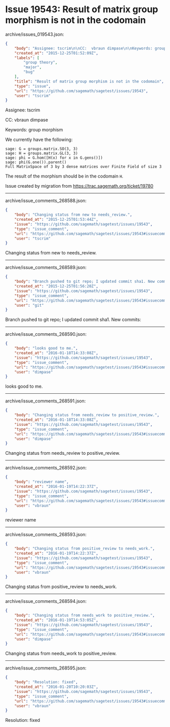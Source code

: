 # Issue 19543: Result of matrix group morphism is not in the codomain

archive/issues_019543.json:
```json
{
    "body": "Assignee: tscrim\n\nCC:  vbraun dimpase\n\nKeywords: group morphism\n\nWe currently have the following:\n\n```\nsage: G = groups.matrix.SO(3, 3)\nsage: H = groups.matrix.GL(3, 3)\nsage: phi = G.hom([H(x) for x in G.gens()])\nsage: phi(G.one()).parent()\nFull MatrixSpace of 3 by 3 dense matrices over Finite Field of size 3\n```\n\nThe result of the morphism should be in the codomain `H`.\n\nIssue created by migration from https://trac.sagemath.org/ticket/19780\n\n",
    "created_at": "2015-12-25T01:52:09Z",
    "labels": [
        "group theory",
        "major",
        "bug"
    ],
    "title": "Result of matrix group morphism is not in the codomain",
    "type": "issue",
    "url": "https://github.com/sagemath/sagetest/issues/19543",
    "user": "tscrim"
}
```
Assignee: tscrim

CC:  vbraun dimpase

Keywords: group morphism

We currently have the following:

```
sage: G = groups.matrix.SO(3, 3)
sage: H = groups.matrix.GL(3, 3)
sage: phi = G.hom([H(x) for x in G.gens()])
sage: phi(G.one()).parent()
Full MatrixSpace of 3 by 3 dense matrices over Finite Field of size 3
```

The result of the morphism should be in the codomain `H`.

Issue created by migration from https://trac.sagemath.org/ticket/19780





---

archive/issue_comments_268588.json:
```json
{
    "body": "Changing status from new to needs_review.",
    "created_at": "2015-12-25T01:53:44Z",
    "issue": "https://github.com/sagemath/sagetest/issues/19543",
    "type": "issue_comment",
    "url": "https://github.com/sagemath/sagetest/issues/19543#issuecomment-268588",
    "user": "tscrim"
}
```

Changing status from new to needs_review.



---

archive/issue_comments_268589.json:
```json
{
    "body": "Branch pushed to git repo; I updated commit sha1. New commits:",
    "created_at": "2015-12-25T01:56:20Z",
    "issue": "https://github.com/sagemath/sagetest/issues/19543",
    "type": "issue_comment",
    "url": "https://github.com/sagemath/sagetest/issues/19543#issuecomment-268589",
    "user": "git"
}
```

Branch pushed to git repo; I updated commit sha1. New commits:



---

archive/issue_comments_268590.json:
```json
{
    "body": "looks good to me.",
    "created_at": "2016-01-18T14:33:08Z",
    "issue": "https://github.com/sagemath/sagetest/issues/19543",
    "type": "issue_comment",
    "url": "https://github.com/sagemath/sagetest/issues/19543#issuecomment-268590",
    "user": "dimpase"
}
```

looks good to me.



---

archive/issue_comments_268591.json:
```json
{
    "body": "Changing status from needs_review to positive_review.",
    "created_at": "2016-01-18T14:33:08Z",
    "issue": "https://github.com/sagemath/sagetest/issues/19543",
    "type": "issue_comment",
    "url": "https://github.com/sagemath/sagetest/issues/19543#issuecomment-268591",
    "user": "dimpase"
}
```

Changing status from needs_review to positive_review.



---

archive/issue_comments_268592.json:
```json
{
    "body": "reviewer name",
    "created_at": "2016-01-19T14:22:37Z",
    "issue": "https://github.com/sagemath/sagetest/issues/19543",
    "type": "issue_comment",
    "url": "https://github.com/sagemath/sagetest/issues/19543#issuecomment-268592",
    "user": "vbraun"
}
```

reviewer name



---

archive/issue_comments_268593.json:
```json
{
    "body": "Changing status from positive_review to needs_work.",
    "created_at": "2016-01-19T14:22:37Z",
    "issue": "https://github.com/sagemath/sagetest/issues/19543",
    "type": "issue_comment",
    "url": "https://github.com/sagemath/sagetest/issues/19543#issuecomment-268593",
    "user": "vbraun"
}
```

Changing status from positive_review to needs_work.



---

archive/issue_comments_268594.json:
```json
{
    "body": "Changing status from needs_work to positive_review.",
    "created_at": "2016-01-19T14:53:05Z",
    "issue": "https://github.com/sagemath/sagetest/issues/19543",
    "type": "issue_comment",
    "url": "https://github.com/sagemath/sagetest/issues/19543#issuecomment-268594",
    "user": "dimpase"
}
```

Changing status from needs_work to positive_review.



---

archive/issue_comments_268595.json:
```json
{
    "body": "Resolution: fixed",
    "created_at": "2016-01-20T10:20:03Z",
    "issue": "https://github.com/sagemath/sagetest/issues/19543",
    "type": "issue_comment",
    "url": "https://github.com/sagemath/sagetest/issues/19543#issuecomment-268595",
    "user": "vbraun"
}
```

Resolution: fixed
